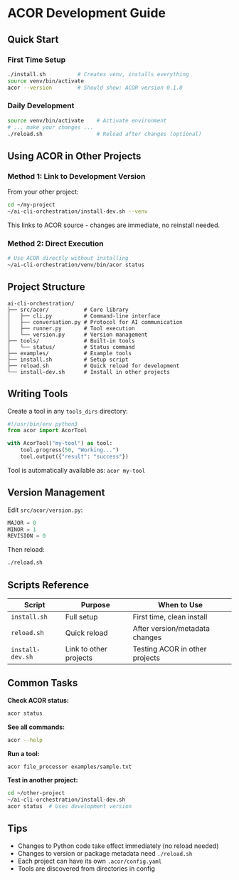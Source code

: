 # ACOR Development Guide

## Quick Start

### First Time Setup
```bash
./install.sh          # Creates venv, installs everything
source venv/bin/activate
acor --version        # Should show: ACOR version 0.1.0
```

### Daily Development
```bash
source venv/bin/activate    # Activate environment
# ... make your changes ...
./reload.sh                 # Reload after changes (optional)
```

## Using ACOR in Other Projects

### Method 1: Link to Development Version
From your other project:
```bash
cd ~/my-project
~/ai-cli-orchestration/install-dev.sh --venv
```

This links to ACOR source - changes are immediate, no reinstall needed.

### Method 2: Direct Execution
```bash
# Use ACOR directly without installing
~/ai-cli-orchestration/venv/bin/acor status
```

## Project Structure

```
ai-cli-orchestration/
├── src/acor/           # Core library
│   ├── cli.py          # Command-line interface
│   ├── conversation.py # Protocol for AI communication
│   ├── runner.py       # Tool execution
│   └── version.py      # Version management
├── tools/              # Built-in tools
│   └── status/         # Status command
├── examples/           # Example tools
├── install.sh          # Setup script
├── reload.sh           # Quick reload for development
└── install-dev.sh      # Install in other projects
```

## Writing Tools

Create a tool in any `tools_dirs` directory:

```python
#!/usr/bin/env python3
from acor import AcorTool

with AcorTool("my-tool") as tool:
    tool.progress(50, "Working...")
    tool.output({"result": "success"})
```

Tool is automatically available as: `acor my-tool`

## Version Management

Edit `src/acor/version.py`:
```python
MAJOR = 0
MINOR = 1
REVISION = 0
```

Then reload:
```bash
./reload.sh
```

## Scripts Reference

| Script | Purpose | When to Use |
|--------|---------|-------------|
| `install.sh` | Full setup | First time, clean install |
| `reload.sh` | Quick reload | After version/metadata changes |
| `install-dev.sh` | Link to other projects | Testing ACOR in other projects |

## Common Tasks

**Check ACOR status:**
```bash
acor status
```

**See all commands:**
```bash
acor --help
```

**Run a tool:**
```bash
acor file_processor examples/sample.txt
```

**Test in another project:**
```bash
cd ~/other-project
~/ai-cli-orchestration/install-dev.sh
acor status  # Uses development version
```

## Tips

- Changes to Python code take effect immediately (no reload needed)
- Changes to version or package metadata need `./reload.sh`
- Each project can have its own `.acor/config.yaml`
- Tools are discovered from directories in config